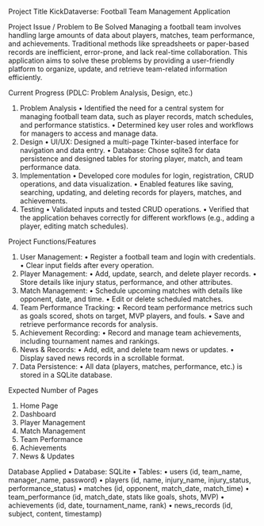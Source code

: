 Project Title
KickDataverse: Football Team Management Application
 
Project Issue / Problem to Be Solved
Managing a football team involves handling large amounts of data about players, matches, team performance, and achievements. Traditional methods like spreadsheets or paper-based records are inefficient, error-prone, and lack real-time collaboration. This application aims to solve these problems by providing a user-friendly platform to organize, update, and retrieve team-related information efficiently.

Current Progress (PDLC: Problem Analysis, Design, etc.)
1. Problem Analysis
•	Identified the need for a central system for managing football team data, such as player records, match schedules, and performance statistics.
•	Determined key user roles and workflows for managers to access and manage data.
2. Design
•	UI/UX: Designed a multi-page Tkinter-based interface for navigation and data entry.
•	Database: Chose sqlite3 for data persistence and designed tables for storing player, match, and team performance data.
3. Implementation
•	Developed core modules for login, registration, CRUD operations, and data visualization.
•	Enabled features like saving, searching, updating, and deleting records for players, matches, and achievements.
4. Testing
•	Validated inputs and tested CRUD operations.
•	Verified that the application behaves correctly for different workflows (e.g., adding a player, editing match schedules).

Project Functions/Features
1.	User Management:
•	Register a football team and login with credentials.
•	Clear input fields after every operation.
2.	Player Management:
•	Add, update, search, and delete player records.
•	Store details like injury status, performance, and other attributes.
3.	Match Management:
•	Schedule upcoming matches with details like opponent, date, and time.
•	Edit or delete scheduled matches.
4.	Team Performance Tracking:
•	Record team performance metrics such as goals scored, shots on target, MVP players, and fouls.
•	Save and retrieve performance records for analysis.
5.	Achievement Recording:
•	Record and manage team achievements, including tournament names and rankings.
6.	News & Records:
•	Add, edit, and delete team news or updates.
•	Display saved news records in a scrollable format.
7.	Data Persistence:
•	All data (players, matches, performance, etc.) is stored in a SQLite database.

Expected Number of Pages
1.	Home Page
2.	Dashboard
3.	Player Management 
4.	Match Management
5.	Team Performance
6.	Achievements
7.	News & Updates

Database Applied
•	Database: SQLite
•	Tables:
•	users (id, team_name, manager_name, password)
•	players (id, name, injury_name, injury_status, performance_status)
•	matches (id, opponent, match_date, match_time)
•	team_performance (id, match_date, stats like goals, shots, MVP)
•	achievements (id, date, tournament_name, rank)
•	news_records (id, subject, content, timestamp)

